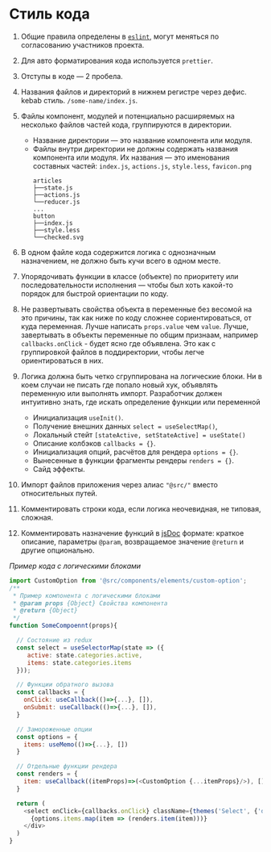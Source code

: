 # Стиль кода

1. Общие правила определены в [`eslint`](https://github.com/ylabio/react-skeleton/blob/master/.eslintrc), могут меняться по согласованию участников проекта.

2. Для авто форматирования кода используется `prettier`.

3. Отступы в коде — 2 пробела.

4. Названия файлов и директорий в нижнем регистре через дефис. kebab стиль. `/some-name/index.js`.

5. Файлы компонент, модулей и потенциально расширяемых на несколько файлов частей кода, группируются в директории.
    - Название директории — это название компонента или модуля.
    - Файлы внутри директории не должны содержать названия компонента или модуля. Их названия — это именования составных частей: `index.js`, `actions.js`, `style.less`, `favicon.png`
        ```
        articles
        ├──state.js
        ├──actions.js 
        └──reducer.js
        ...
        button
        ├──index.js
        ├──style.less 
        └──checked.svg
        ```

6. В одном файле кода содержится логика с однозначным назначением, не должно быть кучи всего в одном месте.

7. Упорядочивать функции в классе (объекте) по приоритету или последовательности исполнения — чтобы был хоть какой-то 
    порядок для быстрой ориентации по коду. 

9. Не развертывать свойства объекта в переменные без весомой на это причины, так как ниже по коду сложнее сориентироваться, от куда переменная. 
   Лучше написать `props.value` чем `value`. Лучше, завертывать в объекты переменные по общим признаам, 
   например `callbacks.onClick` - будет ясно где объявлена. Это как с группировкой файлов в поддиректории, чтобы 
   легче ориентироваться в них.

8. Логика должна быть четко сгруппирована на логические блоки. Ни в коем случаи не писать где попало новый хук, объявлять 
   переменную или выполнять импорт. Разработчик должен интуитивно знать, где искать определение функции или переменной
    - Инициализация `useInit()`.
    - Получение внешних данных `select = useSelectMap()`, 
    - Локальный стейт `[stateActive, setStateActive] = useState()`
    - Описание колбэков `callbacks = {}`.
    - Инициализация опций, расчётов для рендера `options = {}`.
    - Вынесенные в функции фрагменты рендеры `renders = {}`.
    - Сайд эффекты.

10. Импорт файлов приложения через алиас `"@src/"` вместо относительных путей.

11. Комментировать строки кода, если логика неочевидная, не типовая, сложная. 

12. Комментировать назначение функций в [jsDoc](https://ru.wikipedia.org/wiki/JSDoc) формате: краткое описание, параметры `@param`, возвращаемое значение `@return` и другие опционально.

*Пример кода с логическими блоками*
```js
import CustomOption from '@src/components/elements/custom-option';
/**
 * Пример компонента с логическими блоками
 * @param props {Object} Свойства компонента
 * @return {Object}
 */
function SomeCompoennt(props){

  // Состояние из redux
  const select = useSelectorMap(state => ({
     active: state.categories.active,
     items: state.categories.items
  }));

  // Функции обратного вызова
  const callbacks = {
    onClick: useCallback(()=>{...}, []),
    onSubmit: useCallback(()=>{...}, []),
  }

  // Замороженные опции
  const options = {
    items: useMemo(()=>{...}, [])
  }

  // Отдельные функции рендера
  const renders = {
    item: useCallback((itemProps)=>(<CustomOption {...itemProps}/>), []),
  }

  return (
    <select onClick={callbacks.onClick} className={themes('Select', {'disabled': props.disabled})}>
      {options.items.map(item => (renders.item(item)))}
    </div>
  )
}
